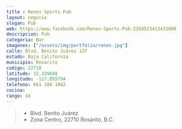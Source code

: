 ```yaml
---
title : Renes Sports Pub
layout: negocio
slogan: Pub
web: https://www.facebook.com/Renes-Sports-Pub-2268523413431000
descripcion: Pub
categoria: Bar
imagenes: ["/assets/img/portfolio/renes.jpg"]
calle: Blvd. Benito Juárez 137
estado: Baja California
municipio: Rosarito
codigo: 22710
latitude: 32.339848
longitude: -117.055794
telefono: 661 104 1042
cocina: 
rango: $$
---
```




>* Blvd. Benito Juárez 
>* Zona Centro, 22710 Rosarito, B.C.